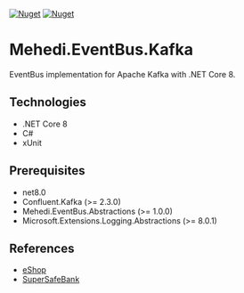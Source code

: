 [![Nuget](https://img.shields.io/nuget/v/Mehedi.EventBus.Kafka)](https://www.nuget.org/packages/Mehedi.EventBus.Kafka/)
[![Nuget](https://img.shields.io/nuget/dt/Mehedi.EventBus.Kafka)](https://www.nuget.org/packages/Mehedi.EventBus.Kafka/)

# Mehedi.EventBus.Kafka
EventBus implementation for Apache Kafka with .NET Core 8.

## Technologies
- .NET Core 8
- C#
- xUnit

## Prerequisites
- net8.0
- Confluent.Kafka (>= 2.3.0)
- Mehedi.EventBus.Abstractions (>= 1.0.0)
- Microsoft.Extensions.Logging.Abstractions (>= 8.0.1)

## References
- [eShop](https://github.com/dotnet/eShop/tree/main/src/EventBus)
- [SuperSafeBank](https://github.com/mizrael/SuperSafeBank)
